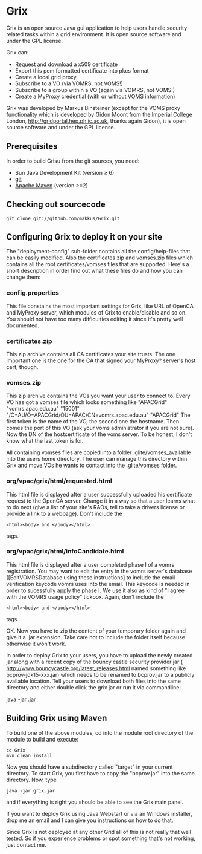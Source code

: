 Grix
====

Grix is an open source Java gui application to help users handle security related tasks within a grid environment. It is open source software and under the GPL license.

Grix can:

* Request and download a x509 certificate
* Export this pem formatted certificate into pkcs format
* Create a local grid proxy
* Subscribe to a VO (via VOMRS, not VOMS!)
* Subscribe to a group within a VO (again via VOMRS, not VOMS!)
* Create a MyProxy credential (with or without VOMS information)

Grix was developed by Markus Binsteiner (except for the VOMS proxy functionality which is developed by Gidon Moont from the Imperial College London,  http://gridportal.hep.ph.ic.ac.uk, thanks again Gidon), it is open source software and under the GPL license.
 
Prerequisites
--------------------

In order to build Grisu from the git sources, you need: 

- Sun Java Development Kit (version ≥ 6)
- [git](http://git-scm.com) 
- [Apache Maven](http://maven.apache.org) (version >=2)


Checking out sourcecode
----------------------------------------

 `git clone git://github.com/makkus/Grix.git`

Configuring Grix to deploy it on your site
----------------------------------------------------------------

The "deployment-config" sub-folder contains all the config/help-files that can be easily modified. Also the certificates.zip and vomses.zip files which contains all the root certificates/vomses files that are supported. Here's a short description in order find out what these files do and how you can change them:

### config.properties
This file constains the most important settings for Grix, like URL of OpenCA and MyProxy server, which modules of Grix to enable/disable and so on. You should not have too many difficulties editing it since it's pretty well documented.

### certificates.zip
This zip archive contains all CA certificates your site trusts. The one important one is the one for the CA that signed your MyProxy? server's host cert, though.

### vomses.zip
This zip archive contains the VOs you want your user to connect to. Every VO has got a vomses file which looks something like "APACGrid" "vomrs.apac.edu.au" "15001" "/C=AU/O=APACGrid/OU=APAC/CN=vomrs.apac.edu.au" "APACGrid"
The first token is the name of the VO, the second one the hostname. Then comes the port of this VO (ask your voms administrator if you are not sure). Now the DN of the hostcertificate of the voms server. To be honest, I don't know what the last token is for.

All containing vomses files are copied into a folder .glite/vomses_available into the users home directory. The user can manage this directory within Grix and move VOs he wants to contact into the .glite/vomses folder.

### org/vpac/grix/html/requested.html
This html file is displayed after a user successfully uploaded his certificate request to the OpenCA server. Change it in a way so that a user learns what to do next (give a list of your site's RAOs, tell to take a drivers license or provide a link to a webpage). Don't include the 

    <html><body> and </body></html> 
    
tags.

### org/vpac/grix/html/infoCandidate.html
This html file is displayed after a user completed phase I of a vomrs registration. You may want to edit the entry in the vomrs server's database ([EditVOMRSDatabase using these instructions] to include the email verification keycode vomrs uses into the email. This keycode is needed in order to sucessfully apply the phase I. We use it also as kind of "I agree with the VOMRS usage policy" tickbox. Again, don't include the 

    <html><body> and </body></html> 
    
tags.

OK. Now you have to zip the content of your temporary folder again and give it a .jar extension. Take care not to include the folder itself because otherwise it won't work.

In order to deploy Grix to your users, you have to upload the newly created jar along with a recent copy of the bouncy castle security provider jar ( http://www.bouncycastle.org/latest_releases.html named something like bcprov-jdk15-xxx.jar) which needs to be renamed to bcprov.jar to a publicly available location. Tell your users to download both files into the same directory and either double click the grix jar or run it via commandline:

   java -jar <the name you gave your archive>.jar
   



Building Grix using Maven
------------------------------------------

To build one of the above modules, cd into the module root directory of the module to build and execute: 

    cd Grix
    mvn clean install

Now you should have a subdirectory called "target" in your current directory. To start Grix, you first have to copy the "bcprov.jar" into the same directory. Now, type

    java -jar grix.jar
    
and if everything is right you should be able to see the Grix main panel.

If you want to deploy Grix using Java Webstart or via an Windows installer, drop me an email and I can give you instructions on how to do that.

Since Grix is not deployed at any other Grid all of this is not really that well tested. So if you experience problems or spot something that's not working, just contact me.

